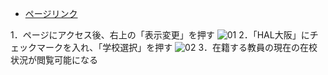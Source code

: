 - [ページリンク](http://io.osaka.hal.ac.jp/)

1．ページにアクセス後、右上の「表示変更」を押す
![01](https://github.com/EachTex/OsakaHALLib/assets/163770226/edf9864f-d798-43ed-be51-5385332a369d)
2．「HAL大阪」にチェックマークを入れ、「学校選択」を押す
![02](https://github.com/EachTex/OsakaHALLib/assets/163770226/06ca387b-64b6-4981-993d-e555bfc3d866)
3．在籍する教員の現在の在校状況が閲覧可能になる
